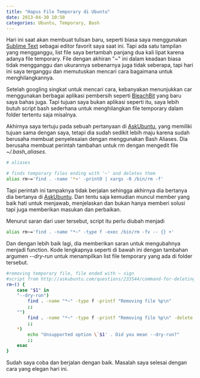 ```yaml
---
title: "Hapus File Temporary di Ubuntu"
date: 2013-04-30 10:50
categories: Ubuntu, Temporary, Bash
---
```


Hari ini saat akan membuat tulisan baru, seperti biasa saya menggunakan [Sublime Text][1] sebagai editor favorit saya saat ini. Tapi ada satu tampilan yang mengganggu, list file saya bertambah panjang dua kali lipat karena adanya file temporary. File dengan akhiran "~" ini dalam keadaan biasa tidak mengganggu dan ukurannya sebenarnya juga tidak seberapa, tapi hari ini saya terganggu dan memutuskan mencari cara bagaimana untuk menghilangkannya.
<!--more-->
Setelah googling singkat untuk mencari cara, kebanyakan menunjukkan car menggunakan berbagai aplikasi pembersih seperti [BleachBit][2] yang baru saya bahas juga. Tapi tujuan saya bukan aplikasi seperti itu, saya lebih butuh script bash sederhana untuk menghilangkan file temporary dalam folder tertentu saja misalnya.

Akhirnya saya tertuju pada sebuah pertanyaan di [AskUbuntu][3], yang memiliki tujuan sama dengan saya, tetapi dia sudah sedikit lebih maju karena sudah berusaha membuat penyelesaian dengan menggunakan Bash Aliases. Dia berusaha membuat perintah tambahan untuk rm dengan mengedit file *~/.bash_aliases*.
``` bash
# aliases

# finds temporary files ending with '~' and deletes them
alias rm~='find . -name '*~' -print0 | xargs -0 /bin/rm -f'
```
Tapi perintah ini tampaknya tidak berjalan sehingga akhirnya dia bertanya dia bertanya di [AskUbuntu][3]. Dan tentu saja kemudian muncul member yang baik hati untuk menjawab, menjelaskan dan bukan hanya memberi solusi tapi juga memberikan masukan dan perbaikan.

Menurut saran dari user tersebut, script itu perlu diubah menjadi
``` bash
alias rm~='find . -name "*~" -type f -exec /bin/rm -fv -- {} +'
```

Dan dengan lebih baik lagi, dia memberikan saran untuk mengubahnya menjadi function. Kode lengkapnya seperti di bawah ini dengan tambahan argumen *--dry-run* untuk menampilkan list file temporary yang ada di folder tersebut.

``` bash
#removing temporary file, file ended with ~ sign
#script from http://askubuntu.com/questions/233544/command-for-deleting-temporary-files-ending-with
rm~() {
	case "$1" in
	"--dry-run")
		find . -name "*~" -type f -printf "Removing file %p\n"
		;;
	"")
		find . -name "*~" -type f -printf "Removing file %p\n" -delete
		;;
	*)
		echo "Unsupported option \`$1' . Did you mean --dry-run?"
		;;
	esac
}
```

Sudah saya coba dan berjalan dengan baik. Masalah saya selesai dengan cara yang elegan hari ini.

[1]: http://www.sublime-text.com
[2]: /blog/2013/04/30/bleachbit-ccleanernya-ubuntu/
[3]: http://askubuntu.com/questions/233544/command-for-deleting-temporary-files-ending-with